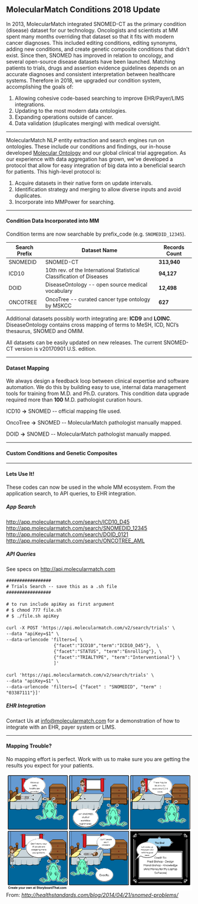 ## MolecularMatch Conditions 2018 Update

In 2013, MolecularMatch integrated SNOMED-CT as the primary condition (disease) dataset for our technology. Oncologists and scientists at MM spent many months overriding that dataset so that it fits with modern cancer diagnoses. This included editing conditions, editing synonyms, adding new conditions, and create genetic composite conditions that didn't exist. Since then, SNOMED has improved in relation to oncology, and several open-source disease datasets have been launched. Matching patients to trials, drugs and assertion evidence guidelines depends on an accurate diagnoses and consistent interpretation between healthcare systems. Therefore in 2018, we upgraded our condition system, accomplishing the goals of:

1. Allowing cohesive code-based searching to improve EHR/Payer/LIMS integrations.
2. Updating to the most modern data ontologies.
3. Expanding operations outside of cancer.
4. Data validation (duplicates merging) with medical oversight.

---------

MolecularMatch NLP entity extraction and search engines run on ontologies. These include our conditions and findings, our in-house developed [Molecular Ontology](https://api.molecularmatch.com/#parentLevelMutations) and our global clinical trial aggregation. As our experience with data aggregation has grown, we've developed a protocol that allow for easy integration of big data into a beneficial search for patients. This high-level protocol is:

1. Acquire datasets in their native form on update intervals.
2. Identification strategy and merging to allow diverse inputs and avoid duplicates.
3. Incorporate into MMPower for searching.

---------

#### Condition Data Incorporated into MM
Condition terms are now searchable by prefix_code (e.g. `SNOMEDID_12345`).

| Search Prefix | Dataset Name | Records Count |
|---|---|---|
| SNOMEDID | SNOMED-CT | **313,940** |
| ICD10 | 10th rev. of the International Statistical Classification of Diseases | **94,127** |
| DOID | DiseaseOntology -- open source medical vocabulary | **12,498** |
| ONCOTREE | OncoTree -- curated cancer type ontology by MSKCC | **627** |

Additional datasets possibly worth integrating are: **ICD9** and **LOINC**. DiseaseOntology contains cross mapping of terms to MeSH, ICD, NCI’s thesaurus, SNOMED and OMIM.

All datasets can be easily updated on new releases. The current SNOMED-CT version is v20170901 U.S. edition.

---------

#### Dataset Mapping

We always design a feedback loop between clinical expertise and software automation. We do this by building easy to use, internal data management tools for training from M.D. and Ph.D. curators. This condition data upgrade required more than **100** M.D. pathologist curation hours.

ICD10 **→** SNOMED -- official mapping file used.

OncoTree **→** SNOMED -- MolecularMatch pathologist manually mapped.

DOID **→** SNOMED -- MolecularMatch pathologist manually mapped.


---------

#### Custom Conditions and Genetic Composites



---------

#### Lets Use It!
These codes can now be used in the whole MM ecosystem. From the application search, to API queries, to EHR integration.

##### App Search

http://app.molecularmatch.com/search/ICD10_D45
http://app.molecularmatch.com/search/SNOMEDID_12345
http://app.molecularmatch.com/search/DOID_0121
http://app.molecularmatch.com/search/ONCOTREE_AML

##### API Queries
See specs on http://api.molecularmatch.com

```
#################
# Trials Search -- save this as a .sh file
#################

# to run include apiKey as first argument
# $ chmod 777 file.sh
# $ ./file.sh apiKey

curl -X POST 'https://api.molecularmatch.com/v2/search/trials' \
--data "apiKey=$1" \
--data-urlencode 'filters=[ \
                  {"facet":"ICD10","term":"ICD10_D45"},  \
                  {"facet":"STATUS", "term":"Enrolling"}, \
                  {"facet":"TRIALTYPE", "term":"Interventional"} \
                  ]'

curl 'https://api.molecularmatch.com/v2/search/trials' \
--data "apiKey=$1" \
--data-urlencode 'filters=[ {"facet" : "SNOMEDID", "term" : "03387111"}]'
```

##### EHR Integration
Contact Us at <info@molecularmatch.com> for a demonstration of how to integrate with an EHR, payer system or LIMS.

---------

#### Mapping Trouble?
No mapping effort is perfect. Work with us to make sure you are getting the results you expect for your patients.

![](images/snomed1.png)
From: *http://healthstandards.com/blog/2014/04/21/snomed-problems/*
